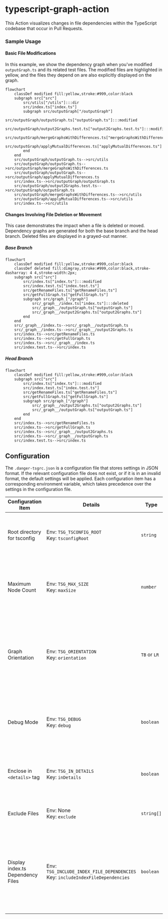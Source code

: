 # typescript-graph-action

This Action visualizes changes in file dependencies within the TypeScript codebase that occur in Pull Requests.

### Sample Usage

#### Basic File Modifications

In this example, we show the dependency graph when you've modified `outputGraph.ts` and its related test files. The modified files are highlighted in yellow, and the files they depend on are also explicitly displayed on the graph.

```mermaid
flowchart
    classDef modified fill:yellow,stroke:#999,color:black
    subgraph src["src"]
        src/utils["/utils"]:::dir
        src/index.ts["index.ts"]
        subgraph src/outputGraph["/outputGraph"]
            src/outputGraph/outputGraph.ts["outputGraph.ts"]:::modified
            src/outputGraph/output2Graphs.test.ts["output2Graphs.test.ts"]:::modified
            src/outputGraph/mergeGraphsWithDifferences.ts["mergeGraphsWithDifferences.ts"]
            src/outputGraph/applyMutualDifferences.ts["applyMutualDifferences.ts"]
        end
    end
    src/outputGraph/outputGraph.ts-->src/utils
    src/outputGraph/outputGraph.ts-->src/outputGraph/mergeGraphsWithDifferences.ts
    src/outputGraph/outputGraph.ts-->src/outputGraph/applyMutualDifferences.ts
    src/index.ts-->src/outputGraph/outputGraph.ts
    src/outputGraph/output2Graphs.test.ts-->src/outputGraph/outputGraph.ts
    src/outputGraph/mergeGraphsWithDifferences.ts-->src/utils
    src/outputGraph/applyMutualDifferences.ts-->src/utils
    src/index.ts-->src/utils
```

#### Changes Involving File Deletion or Movement

This case demonstrates the impact when a file is deleted or moved. Dependency graphs are generated for both the base branch and the head branch. Deleted files are displayed in a grayed-out manner.

##### Base Branch

```mermaid
flowchart
    classDef modified fill:yellow,stroke:#999,color:black
    classDef deleted fill:dimgray,stroke:#999,color:black,stroke-dasharray: 4 4,stroke-width:2px;
    subgraph src["src"]
        src/index.ts["index.ts"]:::modified
        src/index.test.ts["index.test.ts"]
        src/getRenameFiles.ts["getRenameFiles.ts"]
        src/getFullGraph.ts["getFullGraph.ts"]
        subgraph src/graph_["/graph"]
            src/_graph__/index.ts["index.ts"]:::deleted
            src/_graph__/outputGraph.ts["outputGraph.ts"]
            src/_graph__/output2Graphs.ts["output2Graphs.ts"]
        end
    end
    src/_graph__/index.ts-->src/_graph__/outputGraph.ts
    src/_graph__/index.ts-->src/_graph__/output2Graphs.ts
    src/index.ts-->src/getRenameFiles.ts
    src/index.ts-->src/getFullGraph.ts
    src/index.ts-->src/_graph__/index.ts
    src/index.test.ts-->src/index.ts
```

##### Head Branch

```mermaid
flowchart
    classDef modified fill:yellow,stroke:#999,color:black
    subgraph src["src"]
        src/index.ts["index.ts"]:::modified
        src/index.test.ts["index.test.ts"]
        src/getRenameFiles.ts["getRenameFiles.ts"]
        src/getFullGraph.ts["getFullGraph.ts"]
        subgraph src/graph_["/graph"]
            src/_graph__/output2Graphs.ts["output2Graphs.ts"]
            src/_graph__/outputGraph.ts["outputGraph.ts"]
        end
    end
    src/index.ts-->src/getRenameFiles.ts
    src/index.ts-->src/getFullGraph.ts
    src/index.ts-->src/_graph__/output2Graphs.ts
    src/index.ts-->src/_graph__/outputGraph.ts
    src/index.test.ts-->src/index.ts
```

## Configuration

The `.danger-tsgrc.json` is a configuration file that stores settings in JSON format. If the relevant configuration file does not exist, or if it is in an invalid format, the default settings will be applied.
Each configuration item has a corresponding environment variable, which takes precedence over the settings in the configuration file.

| Configuration Item                | Details                                                                           | Type         | Default Value | Description                                                                                                               |
| --------------------------------- | --------------------------------------------------------------------------------- | ------------ | ------------- | ------------------------------------------------------------------------------------------------------------------------- |
| Root directory for tsconfig       | Env: `TSG_TSCONFIG_ROOT`<br>Key: `tsconfigRoot`                                   | `string`     | `"./"`        | Specifies the directory where tsconfig will be searched.                                                                  |
| Maximum Node Count                | Env: `TSG_MAX_SIZE`<br>Key: `maxSize`                                             | `number`     | `30`          | Specifies the value to limit graph display when the number of changed files is large.                                     |
| Graph Orientation                 | Env: `TSG_ORIENTATION`<br>Key: `orientation`                                      | `TB` or `LR` | Not specified | Specifies the orientation (`TB` or `LR`) of the graph. However, Mermaid may produce graphs in the opposite direction.     |
| Debug Mode                        | Env: `TSG_DEBUG`<br>Key: `debug`                                                  | `boolean`    | `false`       | Specifies whether to enable debug mode. Logs will be output in debug mode.                                                |
| Enclose in `<details>` tag        | Env: `TSG_IN_DETAILS`<br>Key: `inDetails`                                         | `boolean`    | `true`        | Specifies whether to enclose Mermaid in a `<details>` tag and collapse it.                                                |
| Exclude Files                     | Env: None<br>Key: `exclude`                                                       | `string[]`   | `[]`          | Specifies the files to be excluded from the graph.                                                                        |
| Display index.ts Dependency Files | Env: `TSG_INCLUDE_INDEX_FILE_DEPENDENCIES`<br>Key: `includeIndexFileDependencies` | `boolean`    | `false`       | Specifies whether to display dependency files when the changed file is referenced from an index.ts in the same directory. |
